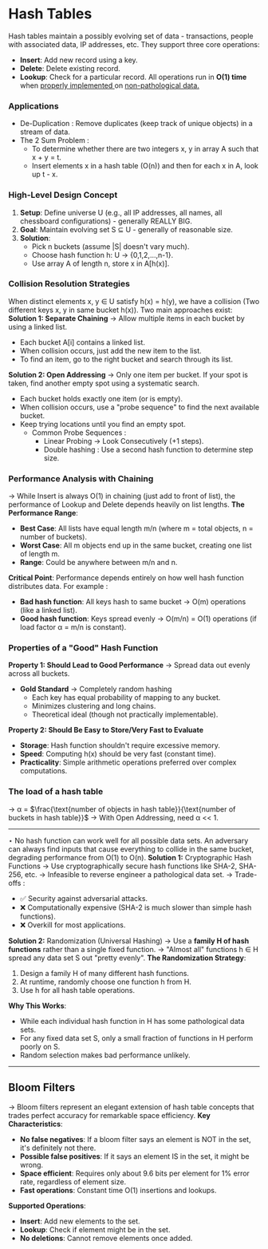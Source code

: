 # Hash Tables
Hash tables maintain a possibly evolving set of data - transactions, people with associated data, IP addresses, etc. They support three core operations:
-   **Insert**: Add new record using a key.
-   **Delete**: Delete existing record.
-   **Lookup**: Check for a particular record.
All operations run in  **O(1) time**  when <u> properly implemented </u> on <u> non-pathological data.</u>
### Applications
* De-Duplication : Remove duplicates (keep track of unique objects) in a stream of data.
* The 2 Sum Problem : 
	* To determine whether there are two integers x, y in array A such that x + y = t.
	* Insert elements x in a hash table (O(n)) and then for each x in A, look up t - x.
### High-Level Design Concept
1.  **Setup**: Define universe U (e.g., all IP addresses, all names, all chessboard configurations) - generally REALLY BIG.
2.  **Goal**: Maintain evolving set S ⊆ U - generally of reasonable size.
3.  **Solution**:
    -   Pick n buckets (assume |S| doesn't vary much).
    -   Choose hash function h: U → {0,1,2,...,n-1}.
    -   Use array A of length n, store x in A[h(x)].
### Collision Resolution Strategies
When distinct elements x, y ∈ U satisfy h(x) = h(y), we have a collision (Two different keys x, y in same bucket h(x)). Two main approaches exist:
**Solution 1: Separate Chaining**
&rarr; Allow multiple items in each bucket by using a linked list.
-   Each bucket A[i] contains a linked list.
-   When collision occurs, just add the new item to the list.
-   To find an item, go to the right bucket and search through its list.

**Solution 2: Open Addressing**
&rarr; Only one item per bucket. If your spot is taken, find another empty spot using a systematic search.
-   Each bucket holds exactly one item (or is empty).
-   When collision occurs, use a "probe sequence" to find the next available bucket.
-   Keep trying locations until you find an empty spot.
	- Common Probe Sequences : 
		- Linear Probing &rarr; Look Consecutively (+1 steps).
		- Double hashing : Use a second hash function to determine step size.

### Performance Analysis with Chaining
&rarr; While Insert is always O(1) in chaining (just add to front of list), the performance of Lookup and Delete depends heavily on list lengths.
**The Performance Range**:
-   **Best Case**: All lists have equal length m/n (where m = total objects, n = number of buckets).
-   **Worst Case**: All m objects end up in the same bucket, creating one list of length m.
- **Range**: Could be anywhere between m/n and n.

**Critical Point**: Performance depends entirely on how well hash function distributes data. For example : 
-   **Bad hash function**: All keys hash to same bucket → O(m) operations (like a linked list).
-   **Good hash function**: Keys spread evenly → O(m/n) = O(1) operations (if load factor α = m/n is constant).

###  Properties of a "Good" Hash Function
**Property 1: Should Lead to Good Performance**
&rarr; Spread data out evenly across all buckets.
    
-   **Gold Standard** &rarr;  Completely random hashing
    -   Each key has equal probability of mapping to any bucket.
    -   Minimizes clustering and long chains.
    -   Theoretical ideal (though not practically implementable).

**Property 2: Should Be Easy to Store/Very Fast to Evaluate**
-   **Storage**: Hash function shouldn't require excessive memory.
-   **Speed**: Computing h(x) should be very fast (constant time).
-   **Practicality**: Simple arithmetic operations preferred over complex computations.

### The load of a hash table
&rarr; &alpha; = $\frac{\text{number of objects in hash table}}{\text{number of buckets in hash table}}$
&rarr; With Open Addressing, need &alpha; << 1.

---
&Star; No hash function can work well for all possible data sets. An adversary can always find inputs that cause everything to collide in the same bucket, degrading performance from O(1) to O(n).
**Solution 1:** Cryptographic Hash Functions
&rarr;  Use cryptographically secure hash functions like SHA-2, SHA-256, etc.
&rarr; Infeasible to reverse engineer a pathological data set.
&rarr; Trade-offs :
-   ✅ Security against adversarial attacks.
-   ❌ Computationally expensive (SHA-2 is much slower than simple hash functions).
-   ❌ Overkill for most applications.

**Solution 2:**  Randomization (Universal Hashing)
&rarr; Use a  **family H of hash functions**  rather than a single fixed function.
&rarr; "Almost all" functions h ∈ H spread any data set S out "pretty evenly".
**The Randomization Strategy**:
1.  Design a family H of many different hash functions.
2.  At runtime, randomly choose one function h from H.
3.  Use h for all hash table operations.

**Why This Works**:
-   While each individual hash function in H has some pathological data sets.
-   For any fixed data set S, only a small fraction of functions in H perform poorly on S.
-   Random selection makes bad performance unlikely.
---
## Bloom Filters
&rarr; Bloom filters represent an elegant extension of hash table concepts that trades perfect accuracy for remarkable space efficiency.
**Key Characteristics**:
-   **No false negatives**: If a bloom filter says an element is NOT in the set, it's definitely not there.
-   **Possible false positives**: If it says an element IS in the set, it might be wrong.
-   **Space efficient**: Requires only about 9.6 bits per element for 1% error rate, regardless of element size.
-   **Fast operations**: Constant time O(1) insertions and lookups.

**Supported Operations**:
-   **Insert**: Add new elements to the set.
-   **Lookup**: Check if element might be in the set.
-   **No deletions**: Cannot remove elements once added.
